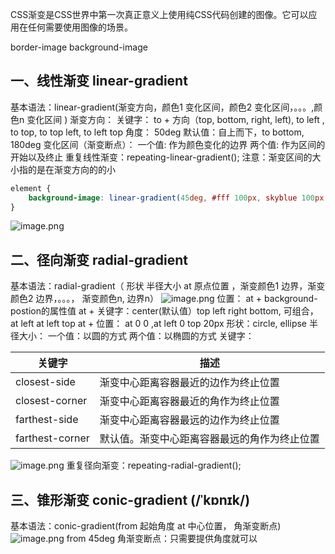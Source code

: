CSS渐变是CSS世界中第一次真正意义上使用纯CSS代码创建的图像。它可以应用在任何需要使用图像的场景。

border-image
background-image
## 一、线性渐变 linear-gradient
基本语法：linear-gradient(渐变方向，颜色1 变化区间，颜色2 变化区间，。。。,颜色n 变化区间 )
渐变方向：
关键字： to + 方向（top, bottom, right, left), to left , to top, to top left, to left top
角度： 50deg
默认值：自上而下，to bottom, 180deg
变化区间（渐变断点）：
一个值: 作为颜色变化的边界
两个值: 作为区间的开始以及终止
重复线性渐变：repeating-linear-gradient();
注意：渐变区间的大小指的是在渐变方向的的小
```css
element {
	background-image: linear-gradient(45deg, #fff 100px, skyblue 100px 200px, #fff 200px;
}
```
![image.png](https://cdn.nlark.com/yuque/0/2023/png/647071/1700465984040-aeaf3fa2-2f4b-4160-8cd3-1350103b2af5.png#averageHue=%23fbf7f6&clientId=u81bd5df5-ffc1-4&from=paste&height=208&id=ub4ada198&originHeight=1191&originWidth=1779&originalType=binary&ratio=1&rotation=0&showTitle=false&size=486473&status=done&style=none&taskId=u421b748c-c1a8-496a-9461-0efc297dacd&title=&width=310)
## 二、径向渐变 radial-gradient
基本语法：radial-gradient（ 形状 半径大小 at 原点位置 ，渐变颜色1 边界，渐变颜色2 边界，。。。， 渐变颜色n, 边界n）
![image.png](https://cdn.nlark.com/yuque/0/2023/png/647071/1700547052758-e3d42d4c-21dd-48a8-845b-3d080925013f.png#averageHue=%23b0e3f6&clientId=uf47008a4-b3a4-4&from=paste&height=197&id=udd79cec7&originHeight=197&originWidth=472&originalType=binary&ratio=1&rotation=0&showTitle=false&size=74878&status=done&style=none&taskId=ub6e1f386-63e7-4e2b-a3ee-314ea84af99&title=&width=472)
位置： 
      at + background-postion的属性值
at + 关键字：center(默认值）top left right bottom, 可组合， at left at left top
at + 位置： at 0 0 ,at left 0 top 20px
形状：circle, ellipse
半径大小：
一个值：以圆的方式
两个值：以椭圆的方式
关键字：

| **关键字** | **描述** |
| --- | --- |
| closest-side | 渐变中心距离容器最近的边作为终止位置 |
| closest-corner | 渐变中心距离容器最近的角作为终止位置 |
| farthest-side | 渐变中心距离容器最远的边作为终止位置 |
| farthest-corner | 默认值。渐变中心距离容器最远的角作为终止位置 |

![image.png](https://cdn.nlark.com/yuque/0/2023/png/647071/1700547940353-e08445a8-5455-493d-8d16-712c9d305b18.png#averageHue=%23b9e9fa&clientId=uf47008a4-b3a4-4&from=paste&height=227&id=u517b53d8&originHeight=227&originWidth=561&originalType=binary&ratio=1&rotation=0&showTitle=false&size=48664&status=done&style=none&taskId=ucbfb4f27-9cb0-4895-862b-e88846c13c9&title=&width=561)
重复径向渐变：repeating-radial-gradient();
## 三、锥形渐变 conic-gradient (/ˈkɒnɪk/)
基本语法：conic-gradient(from 起始角度 at 中心位置， 角渐变断点)
![image.png](https://cdn.nlark.com/yuque/0/2023/png/647071/1700549948352-cac0ee8e-6f07-4a06-a1f5-904ae9c5d975.png#averageHue=%23b4e7f9&clientId=uf47008a4-b3a4-4&from=paste&height=192&id=u9daa3018&originHeight=192&originWidth=366&originalType=binary&ratio=1&rotation=0&showTitle=false&size=48016&status=done&style=none&taskId=u14cd1f91-dfff-46b7-9fce-f72d60babf7&title=&width=366)
from 45deg
角渐变断点：只需要提供角度就可以

